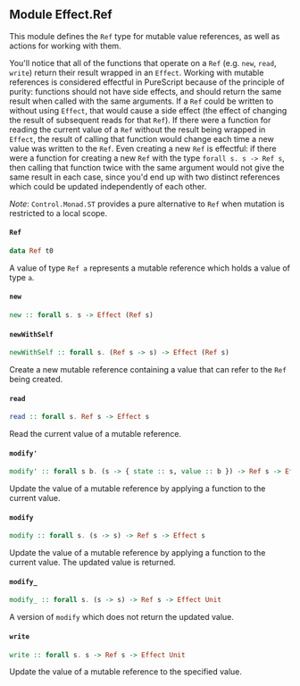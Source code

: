 ## Module Effect.Ref

This module defines the `Ref` type for mutable value references, as well
as actions for working with them.

You'll notice that all of the functions that operate on a `Ref` (e.g.
`new`, `read`, `write`) return their result wrapped in an `Effect`.
Working with mutable references is considered effectful in PureScript
because of the principle of purity: functions should not have side
effects, and should return the same result when called with the same
arguments. If a `Ref` could be written to without using `Effect`, that
would cause a side effect (the effect of changing the result of subsequent
reads for that `Ref`). If there were a function for reading the current
value of a `Ref` without the result being wrapped in `Effect`, the result
of calling that function would change each time a new value was written to
the `Ref`. Even creating a new `Ref` is effectful: if there were a
function for creating a new `Ref` with the type `forall s. s -> Ref s`,
then calling that function twice with the same argument would not give the
same result in each case, since you'd end up with two distinct references
which could be updated independently of each other.

_Note_: `Control.Monad.ST` provides a pure alternative to `Ref` when
mutation is restricted to a local scope.

#### `Ref`

``` purescript
data Ref t0
```

A value of type `Ref a` represents a mutable reference
which holds a value of type `a`.

#### `new`

``` purescript
new :: forall s. s -> Effect (Ref s)
```

#### `newWithSelf`

``` purescript
newWithSelf :: forall s. (Ref s -> s) -> Effect (Ref s)
```

Create a new mutable reference containing a value that can refer to the
`Ref` being created.

#### `read`

``` purescript
read :: forall s. Ref s -> Effect s
```

Read the current value of a mutable reference.

#### `modify'`

``` purescript
modify' :: forall s b. (s -> { state :: s, value :: b }) -> Ref s -> Effect b
```

Update the value of a mutable reference by applying a function
to the current value.

#### `modify`

``` purescript
modify :: forall s. (s -> s) -> Ref s -> Effect s
```

Update the value of a mutable reference by applying a function
to the current value. The updated value is returned.

#### `modify_`

``` purescript
modify_ :: forall s. (s -> s) -> Ref s -> Effect Unit
```

A version of `modify` which does not return the updated value.

#### `write`

``` purescript
write :: forall s. s -> Ref s -> Effect Unit
```

Update the value of a mutable reference to the specified value.


